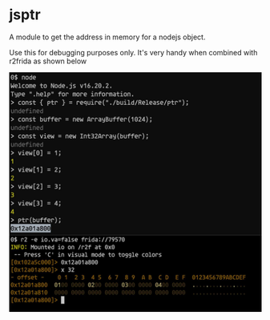 # jsptr

A module to get the address in memory for a nodejs object.

Use this for debugging purposes only. It's very handy when combined with r2frida as shown below

<img src="node-r2f.jpg">
